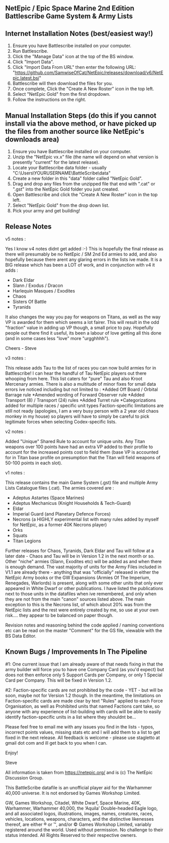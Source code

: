 NetEpic / Epic Space Marine 2nd Edition Battlescribe Game System & Army Lists
-----------------------------------------------------------------------------

Internet Installation Notes (best/easiest way!)
---------------------------------------

1) Ensure you have Battlescribe installed on your computer.
2) Run Battlescribe.
3) Click the "Manage Data" icon at the top of the BS window.
4) Click "Import Data".
5) Click "Import Data From URL" then enter the following URL: "https://github.com/SamwiseOfCat/NetEpic/releases/download/v6/NetEpic.latest.bsi"
6) Battlescribe will then download the files for you.
7) Once complete, Click the "Create A New Roster" icon in the top left.
8) Select "NetEpic Gold" from the first dropdown.
9) Follow the instructions on the right.


Manual Installation Steps (do this if you cannot install via the above method, or have picked up the files from another source like NetEpic's downloads area)
------------------

1) Ensure you have Battlescribe installed on your computer.
2) Unzip the "NetEpic vx.x" file (the name will depend on what version is presently "current" for the latest release).
3) Locate your Battlescribe data folder - usually "C:\Users\YOURUSERNAME\BattleScribe\data\"
4) Create a new folder in this "data" folder called "NetEpic Gold".
5) Drag and drop any files from the unzipped file that end with ".cat" or ".gst" into the NetEpic Gold folder you just created.
6) Open Battlescribe and click the "Create A New Roster" icon in the top left.
7) Select "NetEpic Gold" from the drop down list.
7) Pick your army and get building!


Release Notes
-------------
v5 notes :

Yes I know v4 notes didnt get added :-)
This is hopefully the final release as there will presumably be no NetEpic / SM 2nd Ed armies to add, and also hopefully because there arent any glaring errors in the lists ive made.
It is a BIG release which has been a LOT of work, and in conjunction with v4 it adds :

* Dark Eldar
* Slann / Exodus / Dracon
* Harlequin Masques / Exodites
* Chaos
* Sisters Of Battle
* Tyranids

It also changes the way you pay for weapons on Titans, as well as the way VP is awarded for them which seems a lot fairer. This will result in the odd "fraction" value in adding up VP though, a small price to pay.
Hopefully people out there find it useful, its been a labour of love getting all this done (and in some cases less "love" more "urgghhhh").

Cheers - Steve

v3 notes :

This release adds Tau to the list of races you can now build armies for in Battlescribe! I can hear the handful of Tau NetEpic players out there whooping from here. This list caters for "pure" Tau and also Kroot Mercenary armies.
There is also a multitude of minor fixes for small data errors ive noticed including but not limited to :
*Added Off Board / Orbital Barrage rule
*Amended wording of Forward Observer rule
*Added Transport (8) / Transport (24) rules
*Added Turret rule
*Categorizations added for multiple races / specific unit types
Faction-specific limitations are still not ready (apologies, I am a very busy person with a 2 year old chaos monkey in my house) so players will have to simply be careful to pick legitimate forces when selecting Codex-specific lists. 


v2 notes :

Added "Unique" Shared Rule to account for unique units.
Any Titan weapons over 100 points have had an extra VP added to their profile to account for the increased points cost to field them (base VP is accounted for in Titan base profile on presumption that the Titan will field weapons of 50-100 points in each slot).


v1 notes :

This release contains the main Game System (.gst) file and multiple Army Lists Catalogue files (.cat). The armies covered are :

* Adeptus Astartes (Space Marines)
* Adeptus Mechanicus (Knight Households & Tech-Guard)
* Eldar
* Imperial Guard (and Planetary Defence Forces)
* Necrons (a HIGHLY experimental list with many rules added by myself for NetEpic, as a former 40K Necrons player)
* Orks
* Squats
* Titan Legions

Further releases for Chaos, Tyranids, Dark Eldar and Tau will follow at a later date - Chaos and Tau will be in Version 1.2 in the next month or so. Other "niche" armies (Slann, Exodites etc) will be added as and when there is enough demand. The vast majority of units for the Army Files included in V1.1 are already there - anything that was "officially" released in either the NetEpic Army books or the GW Expansions (Armies Of The Imperium, Renegades, Warlords) is present, along with some other units that only ever appeared in White Dwarf or other publications. I have listed the publications next to those units in the datafiles when ive remembered, and only when they are not from the main "canon" sources listed above. The main exception to this is the Necrons list, of which about 20% was from the NetEpic lists and the rest were entirely created by me, so use at your own risk.... they appear to be balanced on paper though.

Revision notes and reasoning behind the code applied / naming conventions etc can be read on the master "Comment" for the GS file, viewable with the BS Data Editor.


Known Bugs / Improvements In The Pipeline
-----------------------------------------

#1: One current issue that I am already aware of that needs fixing in that the army builder will force you to have one Company Card (as you'd expect) but does not then enforce only 5 Support Cards per Company, or only 1 Special Card per Company. This will be fixed in Version 1.2.

#2:  Faction-specific cards are not prohibited by the code - YET - but will be soon, maybe not for Version 1.2 though. In the meantime, the limitations on Faction-specific cards are made clear by text "Rules" applied to each Force Organisation, as well as Prohibited units that named Factions cant take, so anyone with any experience of list-building with cards will be able to easily identify faction-specific units in a list where they shouldnt be...

Please feel free to email me with any issues you find in the lists - typos, incorrect points values, missing stats etc and I will add them to a list to get fixed in the next release. All feedback is welcome - please use stagletto at gmail dot com and ill get back to you when I can.

Enjoy!

Steve

All information is taken from https://netepic.org/ and is (c) The NetEpic Discussion Group.

This BattleScribe datafile is an unofficial player aid for the Warhammer 40,000 universe. It is not endorsed by Games Workshop Limited.

GW, Games Workshop, Citadel, White Dwarf, Space Marine, 40K, Warhammer, Warhammer 40,000, the ‘Aquila’ Double-headed Eagle logo, and all associated logos, illustrations, images, names, creatures, races, vehicles, locations, weapons, characters, and the distinctive likenesses thereof, are either ® or ™, and/or © Games Workshop Limited, variably registered around the world. Used without permission. No challenge to their status intended. All Rights Reserved to their respective owners.

